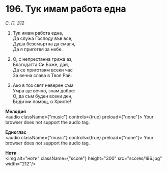 # 196. Тук имам работа една  

*С. П. 312*  

1. Тук имам работа една,  
Да служа Господу във все,  
Душа безсмъртна да смаля,  
Да я приготвя за небе.  

2. О, с непрестанна грижа аз,  
Благодатта Си Боже, дай,  
Да се приготвям всеки час  
За вечна слава в Твоя Рай.  

3. Ако в тоз свят неверен съм  
Умра ще вечно, знам добре:  
О, да съм буден всеки ден,  
Бъди ми помощ, о Христе!  

__Мелодия__  
<audio className={"music"} controls={true} preload={"none"}><source src="mp3/196.mp3" type="audio/mpeg"/>
Your browser does not support the audio tag.
</audio>  

__Едноглас__  
<audio className={"music"} controls={true} preload={"none"}><source src="transp/196.mp3" type="audio/mpeg"/>
Your browser does not support the audio tag.
</audio>  

__Ноти__  
<img alt="ноти" className={"score"} height="300" src="scores/196.jpg" width="212"/>
